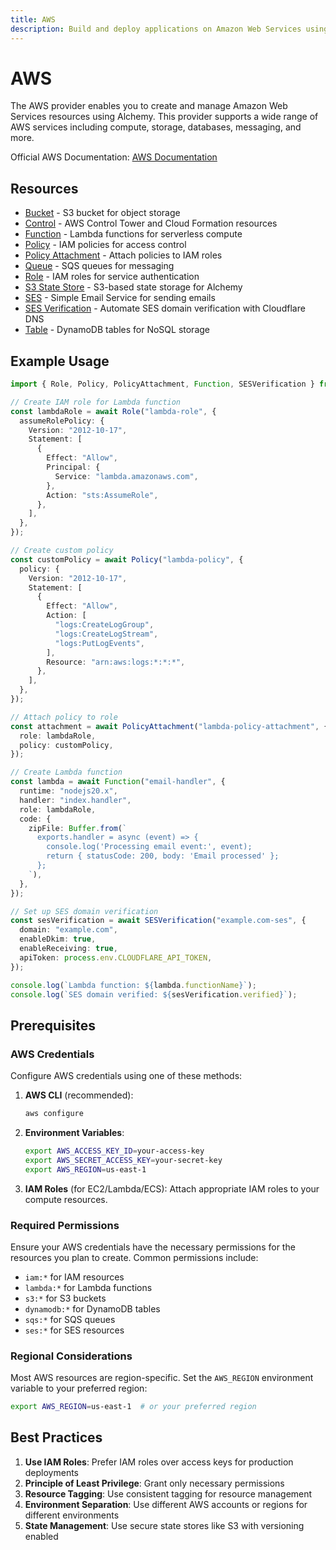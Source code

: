 ```yaml
---
title: AWS
description: Build and deploy applications on Amazon Web Services using Alchemy's AWS provider.
---
```


# AWS

The AWS provider enables you to create and manage Amazon Web Services resources using Alchemy. This provider supports a wide range of AWS services including compute, storage, databases, messaging, and more.

Official AWS Documentation: [AWS Documentation](https://docs.aws.amazon.com/)

## Resources

- [Bucket](./bucket.md) - S3 bucket for object storage
- [Control](./control.md) - AWS Control Tower and Cloud Formation resources
- [Function](./function.md) - Lambda functions for serverless compute
- [Policy](./policy.md) - IAM policies for access control
- [Policy Attachment](./policy-attachment.md) - Attach policies to IAM roles
- [Queue](./queue.md) - SQS queues for messaging
- [Role](./role.md) - IAM roles for service authentication
- [S3 State Store](./s3-state-store.md) - S3-based state storage for Alchemy
- [SES](./ses.md) - Simple Email Service for sending emails
- [SES Verification](./ses-verification.md) - Automate SES domain verification with Cloudflare DNS
- [Table](./table.md) - DynamoDB tables for NoSQL storage

## Example Usage

```ts
import { Role, Policy, PolicyAttachment, Function, SESVerification } from "alchemy/aws";

// Create IAM role for Lambda function
const lambdaRole = await Role("lambda-role", {
  assumeRolePolicy: {
    Version: "2012-10-17",
    Statement: [
      {
        Effect: "Allow",
        Principal: {
          Service: "lambda.amazonaws.com",
        },
        Action: "sts:AssumeRole",
      },
    ],
  },
});

// Create custom policy
const customPolicy = await Policy("lambda-policy", {
  policy: {
    Version: "2012-10-17",
    Statement: [
      {
        Effect: "Allow",
        Action: [
          "logs:CreateLogGroup",
          "logs:CreateLogStream",
          "logs:PutLogEvents",
        ],
        Resource: "arn:aws:logs:*:*:*",
      },
    ],
  },
});

// Attach policy to role
const attachment = await PolicyAttachment("lambda-policy-attachment", {
  role: lambdaRole,
  policy: customPolicy,
});

// Create Lambda function
const lambda = await Function("email-handler", {
  runtime: "nodejs20.x",
  handler: "index.handler",
  role: lambdaRole,
  code: {
    zipFile: Buffer.from(`
      exports.handler = async (event) => {
        console.log('Processing email event:', event);
        return { statusCode: 200, body: 'Email processed' };
      };
    `),
  },
});

// Set up SES domain verification
const sesVerification = await SESVerification("example.com-ses", {
  domain: "example.com",
  enableDkim: true,
  enableReceiving: true,
  apiToken: process.env.CLOUDFLARE_API_TOKEN,
});

console.log(`Lambda function: ${lambda.functionName}`);
console.log(`SES domain verified: ${sesVerification.verified}`);
```

## Prerequisites

### AWS Credentials

Configure AWS credentials using one of these methods:

1. **AWS CLI** (recommended):
   ```bash
   aws configure
   ```

2. **Environment Variables**:
   ```bash
   export AWS_ACCESS_KEY_ID=your-access-key
   export AWS_SECRET_ACCESS_KEY=your-secret-key
   export AWS_REGION=us-east-1
   ```

3. **IAM Roles** (for EC2/Lambda/ECS):
   Attach appropriate IAM roles to your compute resources.

### Required Permissions

Ensure your AWS credentials have the necessary permissions for the resources you plan to create. Common permissions include:

- `iam:*` for IAM resources
- `lambda:*` for Lambda functions
- `s3:*` for S3 buckets
- `dynamodb:*` for DynamoDB tables
- `sqs:*` for SQS queues
- `ses:*` for SES resources

### Regional Considerations

Most AWS resources are region-specific. Set the `AWS_REGION` environment variable to your preferred region:

```bash
export AWS_REGION=us-east-1  # or your preferred region
```

## Best Practices

1. **Use IAM Roles**: Prefer IAM roles over access keys for production deployments
2. **Principle of Least Privilege**: Grant only necessary permissions
3. **Resource Tagging**: Use consistent tagging for resource management
4. **Environment Separation**: Use different AWS accounts or regions for different environments
5. **State Management**: Use secure state stores like S3 with versioning enabled